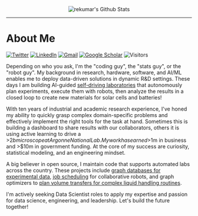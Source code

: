 <div align="center">
    <img align="center" src="https://github-readme-stats.vercel.app/api?username=rekumar&show_icons=true&count_private=true&hide_border=true" alt="rekumar's Github Stats"></img>
</div>

---

# About Me

[![Twitter](https://img.shields.io/badge/Twitter-%231DA1F2.svg?style=for-the-badge&logo=Twitter&logoColor=white)](https://twitter.com/rekumar_)
[![LinkedIn](https://img.shields.io/badge/linkedin-%230077B5.svg?style=for-the-badge&logo=linkedin&logoColor=white)](https://www.linkedin.com/in/rekumar/)
[![Gmail](https://img.shields.io/badge/Gmail-D14836?style=for-the-badge&logo=gmail&logoColor=white)](mailto:re.kumar@icloud.com)
[![Google Scholar](https://img.shields.io/badge/Google%20Scholar-4285F4?style=for-the-badge&logo=google-scholar&logoColor=white)](https://scholar.google.com/citations?user=nVzy5csAAAAJ&hl=en)
![Visitors](https://api.visitorbadge.io/api/visitors?path=github.com%2Frekumar%2Frekumar&labelColor=%23d9e3f0&countColor=%23697689)

Depending on who you ask, I'm the "coding guy", the "stats guy", or the "robot guy". My background in research, hardware, software, and AI/ML enables me to deploy data-driven solutions in dynamic R&D settings. These days I am building AI-guided [self-driving laboratories](https://newscenter.lbl.gov/2023/04/17/meet-the-autonomous-lab-of-the-future/) that autonomously plan experiments, execute them with robots, then analyze the results in a closed loop to create new materials for solar cells and batteries!

With ten years of industrial and academic research experience, I've honed my ability to quickly grasp complex domain-specific problems and effectively implement the right tools for the task at hand. Sometimes this is building a dashboard to share results with our collaborators, others it is using active learning to drive a >$2b microscope at Argonne National Lab. My work has earned >$1m in business and >$10m in government funding. At the core of my success are curiosity, statistical modeling, and an engineering mindset.

A big believer in open source, I maintain code that supports automated labs across the country. These projects include [graph databases for experimental data](github.com/rekumar/labgraph), [job scheduling](github.com/rekumar/roboflo) for collaborative robots, and graph optimizers to [plan volume transfers for complex liquid handling routines](github.com/rekumar/mixsol).

I'm actively seeking Data Scientist roles to apply my expertise and passion for data science, engineering, and leadership. Let's build the future together!

